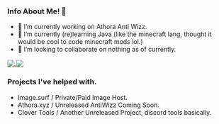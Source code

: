 ### Info About Me! 🚧

- 🔭 I’m currently working on Athora Anti Wizz.
- 🌱 I’m currently (re)learning Java (like the minecraft lang, thought it would be cool to code minecraft mods lol.)
- 👯 I’m looking to collaborate on nothing as of currently.

<a href="https://github.com/anuraghazra/github-readme-stats">
  <img align="center" src="https://github-readme-stats.vercel.app/api/pin/?username=anuraghazra&repo=github-readme-stats" />
</a>
<a href="https://github.com/anuraghazra/convoychat">
  <img align="center" src="https://github-readme-stats.vercel.app/api/pin/?username=anuraghazra&repo=convoychat" />
</a>

### Projects I've helped with.

- Image.surf / Private/Paid Image Host.
- Athora.xyz / Unreleased AntiWizz Coming Soon.
- Clover Tools / Another Unreleased Project, discord tools basically.


